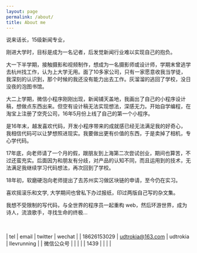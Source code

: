 ```yaml
---
layout: page
permalink: /about/
title: About me
---
```



说来话长，15级新闻专业，  

刚进大学时，目标是成为一名记者，后发觉新闻行业难以实现自己的抱负。  

大一下半学期，接触摄影和视频制作，想成为一名摄影师或设计师，学期末曾逃学去杭州找工作，认为上大学无用。面了10多家公司，只有一家愿意收我当学徒，我深刻的认识到，那个时候的我还没有能力出去工作。灰溜溜的逃回了学校，没日没夜的泡图书馆。  

大二上学期，微信小程序刚刚出现，新闻铺天盖地，我画出了自己的小程序设计稿，想做点东西出来。但空有设计稿无法实现想法，深感无力。开始自学编程，在淘宝上注册了空壳公司，16年5月份上线了自己的第一个小程序。  

是16年末，越发喜欢代码，开发小程序带来的成就感已经无法满足我的好奇心，我相信代码可以让梦想照进现实。我要做出更有价值的东西，于是卖掉了相机，专心学代码。  

17年底，向老师请了一个月的假，跟朋友到上海第二次尝试创业，期间也算苦，不过还蛮充实。后面因为和朋友有分歧，对产品的认知不同，而且运用到的技术，无法满足我继续学习代码想法，再次回到了学校。  

18年初，软磨硬泡向老师提出了去苏州实习做区块链的申请，至今仍在实习。

喜欢摇滚乐和文学, 大学期间也曾私下办过报纸，印过两版自己写的杂文集。  

我想不受限制的写代码，与全世界的程序员一起重构 web，然后环游世界，成为诗人，流浪歌手，寻找生命的终极...  
<br/><br/>


| tel         | email            | twitter  | wechat      |
| 18626153029 | udtrokia@163.com | udtrokia | Ilevrunning |
| 微信公众号  |                  |          |             |
| 1439        |                  |          |             |  
